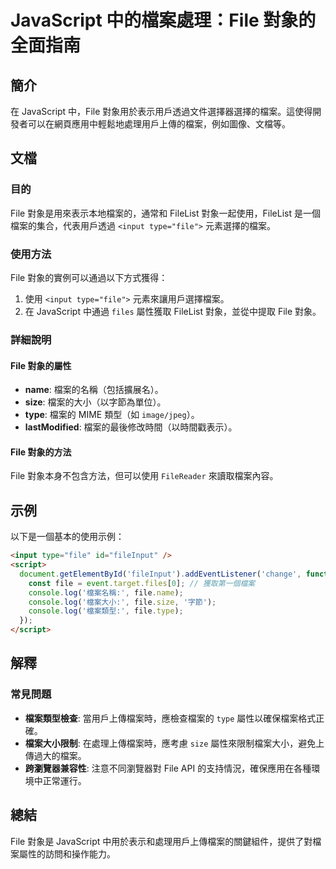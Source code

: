 <!--
Meta Description: # JavaScript 中的檔案處理：File 對象的全面指南 ## 簡介 在 JavaScript 中，File 對象用於表示用戶透過文件選擇器選擇的檔案。這使得開發者可以在網頁應用中輕鬆地處理用戶上傳的檔案，例如圖像、文檔等。 ## 文檔 ### 目的 File 對象是用來表示本地檔案的，通常...
Meta Keywords: file, type, javascript, filelist, input
-->

# JavaScript 中的檔案處理：File 對象的全面指南

## 簡介
在 JavaScript 中，File 對象用於表示用戶透過文件選擇器選擇的檔案。這使得開發者可以在網頁應用中輕鬆地處理用戶上傳的檔案，例如圖像、文檔等。

## 文檔
### 目的
File 對象是用來表示本地檔案的，通常和 FileList 對象一起使用，FileList 是一個檔案的集合，代表用戶透過 `<input type="file">` 元素選擇的檔案。

### 使用方法
File 對象的實例可以通過以下方式獲得：
1. 使用 `<input type="file">` 元素來讓用戶選擇檔案。
2. 在 JavaScript 中通過 `files` 屬性獲取 FileList 對象，並從中提取 File 對象。

### 詳細說明
#### File 對象的屬性
- **name**: 檔案的名稱（包括擴展名）。
- **size**: 檔案的大小（以字節為單位）。
- **type**: 檔案的 MIME 類型（如 `image/jpeg`）。
- **lastModified**: 檔案的最後修改時間（以時間戳表示）。

#### File 對象的方法
File 對象本身不包含方法，但可以使用 `FileReader` 來讀取檔案內容。

## 示例
以下是一個基本的使用示例：

```html
<input type="file" id="fileInput" />
<script>
  document.getElementById('fileInput').addEventListener('change', function(event) {
    const file = event.target.files[0]; // 獲取第一個檔案
    console.log('檔案名稱:', file.name);
    console.log('檔案大小:', file.size, '字節');
    console.log('檔案類型:', file.type);
  });
</script>
```

## 解釋
### 常見問題
- **檔案類型檢查**: 當用戶上傳檔案時，應檢查檔案的 `type` 屬性以確保檔案格式正確。
- **檔案大小限制**: 在處理上傳檔案時，應考慮 `size` 屬性來限制檔案大小，避免上傳過大的檔案。
- **跨瀏覽器兼容性**: 注意不同瀏覽器對 File API 的支持情況，確保應用在各種環境中正常運行。

## 總結
File 對象是 JavaScript 中用於表示和處理用戶上傳檔案的關鍵組件，提供了對檔案屬性的訪問和操作能力。
